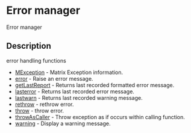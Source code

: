 # Error manager

Error manager

## Description

error handling functions

- [MException](MException.md) - Matrix Exception information.
- [error](error.md) - Raise an error message.
- [getLastReport](getLastReport.md) - Returns last recorded formatted error message.
- [lasterror](lasterror.md) - Returns last recorded error message.
- [lastwarn](lastwarn.md) - Returns last recorded warning message.
- [rethrow](rethrow.md) - rethrow error.
- [throw](throw.md) - throw error.
- [throwAsCaller](throwAsCaller.md) - Throw exception as if occurs within calling function.
- [warning](warning.md) - Display a warning message.
